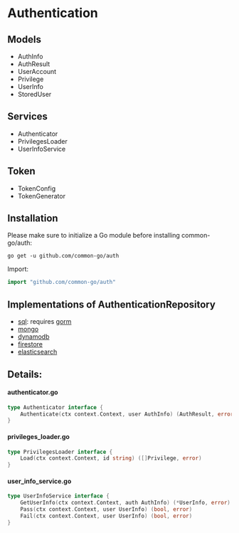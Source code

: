 # Authentication
## Models
- AuthInfo
- AuthResult
- UserAccount
- Privilege
- UserInfo
- StoredUser

## Services
- Authenticator
- PrivilegesLoader
- UserInfoService

## Token
- TokenConfig
- TokenGenerator

## Installation

Please make sure to initialize a Go module before installing common-go/auth:

```shell
go get -u github.com/common-go/auth
```

Import:

```go
import "github.com/common-go/auth"
```

## Implementations of AuthenticationRepository
- [sql](https://github.com/common-go/auth-sql): requires [gorm](https://github.com/go-gorm/gorm)
- [mongo](https://github.com/common-go/auth-mongo)
- [dynamodb](https://github.com/common-go/auth-dynamodb)
- [firestore](https://github.com/common-go/auth-firestore)
- [elasticsearch](https://github.com/common-go/auth-elasticsearch)

## Details:
#### authenticator.go
```go
type Authenticator interface {
	Authenticate(ctx context.Context, user AuthInfo) (AuthResult, error)
}
```

#### privileges_loader.go
```go
type PrivilegesLoader interface {
	Load(ctx context.Context, id string) ([]Privilege, error)
}
```

#### user_info_service.go
```go
type UserInfoService interface {
	GetUserInfo(ctx context.Context, auth AuthInfo) (*UserInfo, error)
	Pass(ctx context.Context, user UserInfo) (bool, error)
	Fail(ctx context.Context, user UserInfo) (bool, error)
}
```
